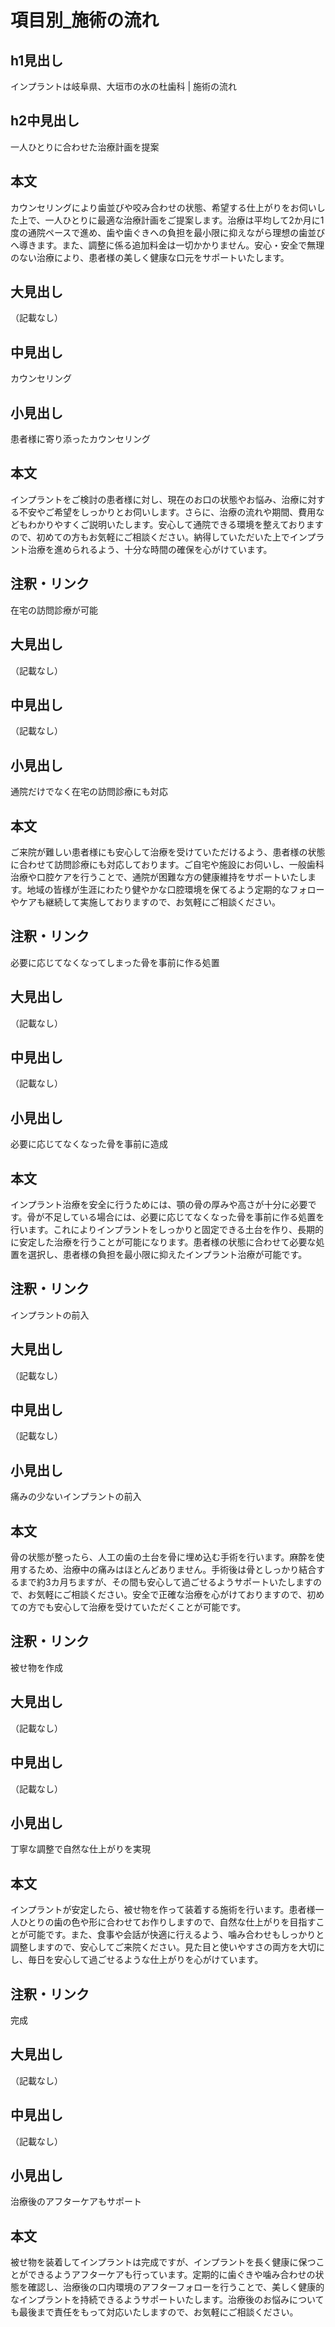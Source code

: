 # 項目別_施術の流れ

## h1見出し
インプラントは岐阜県、大垣市の水の杜歯科 | 施術の流れ

## h2中見出し
一人ひとりに合わせた治療計画を提案

## 本文
カウンセリングにより歯並びや咬み合わせの状態、希望する仕上がりをお伺いした上で、一人ひとりに最適な治療計画をご提案します。治療は平均して2か月に1度の通院ペースで進め、歯や歯ぐきへの負担を最小限に抑えながら理想の歯並びへ導きます。また、調整に係る追加料金は一切かかりません。安心・安全で無理のない治療により、患者様の美しく健康な口元をサポートいたします。

## 大見出し
（記載なし）

## 中見出し
カウンセリング

## 小見出し
患者様に寄り添ったカウンセリング

## 本文
インプラントをご検討の患者様に対し、現在のお口の状態やお悩み、治療に対する不安やご希望をしっかりとお伺いします。さらに、治療の流れや期間、費用などもわかりやすくご説明いたします。安心して通院できる環境を整えておりますので、初めての方もお気軽にご相談ください。納得していただいた上でインプラント治療を進められるよう、十分な時間の確保を心がけています。

## 注釈・リンク
在宅の訪問診療が可能

## 大見出し
（記載なし）

## 中見出し
（記載なし）

## 小見出し
通院だけでなく在宅の訪問診療にも対応

## 本文
ご来院が難しい患者様にも安心して治療を受けていただけるよう、患者様の状態に合わせて訪問診療にも対応しております。ご自宅や施設にお伺いし、一般歯科治療や口腔ケアを行うことで、通院が困難な方の健康維持をサポートいたします。地域の皆様が生涯にわたり健やかな口腔環境を保てるよう定期的なフォローやケアも継続して実施しておりますので、お気軽にご相談ください。

## 注釈・リンク
必要に応じてなくなってしまった骨を事前に作る処置

## 大見出し
（記載なし）

## 中見出し
（記載なし）

## 小見出し
必要に応じてなくなった骨を事前に造成

## 本文
インプラント治療を安全に行うためには、顎の骨の厚みや高さが十分に必要です。骨が不足している場合には、必要に応じてなくなった骨を事前に作る処置を行います。これによりインプラントをしっかりと固定できる土台を作り、長期的に安定した治療を行うことが可能になります。患者様の状態に合わせて必要な処置を選択し、患者様の負担を最小限に抑えたインプラント治療が可能です。

## 注釈・リンク
インプラントの前入

## 大見出し
（記載なし）

## 中見出し
（記載なし）

## 小見出し
痛みの少ないインプラントの前入

## 本文
骨の状態が整ったら、人工の歯の土台を骨に埋め込む手術を行います。麻酔を使用するため、治療中の痛みはほとんどありません。手術後は骨としっかり結合するまで約3カ月ちますが、その間も安心して過ごせるようサポートいたしますので、お気軽にご相談ください。安全で正確な治療を心がけておりますので、初めての方でも安心して治療を受けていただくことが可能です。

## 注釈・リンク
被せ物を作成

## 大見出し
（記載なし）

## 中見出し
（記載なし）

## 小見出し
丁寧な調整で自然な仕上がりを実現

## 本文
インプラントが安定したら、被せ物を作って装着する施術を行います。患者様一人ひとりの歯の色や形に合わせてお作りしますので、自然な仕上がりを目指すことが可能です。また、食事や会話が快適に行えるよう、噛み合わせもしっかりと調整しますので、安心してご来院ください。見た目と使いやすさの両方を大切にし、毎日を安心して過ごせるような仕上がりを心がけています。

## 注釈・リンク
完成

## 大見出し
（記載なし）

## 中見出し
（記載なし）

## 小見出し
治療後のアフターケアもサポート

## 本文
被せ物を装着してインプラントは完成ですが、インプラントを長く健康に保つことができるようアフターケアも行っています。定期的に歯ぐきや噛み合わせの状態を確認し、治療後の口内環境のアフターフォローを行うことで、美しく健康的なインプラントを持続できるようサポートいたします。治療後のお悩みについても最後まで責任をもって対応いたしますので、お気軽にご相談ください。

